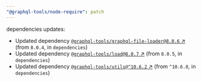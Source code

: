 ```yaml
---
"@graphql-tools/node-require": patch
---
```

dependencies updates:
  - Updated dependency [`@graphql-tools/graphql-file-loader@8.0.6` ↗︎](https://www.npmjs.com/package/@graphql-tools/graphql-file-loader/v/8.0.6) (from `8.0.4`, in `dependencies`)
  - Updated dependency [`@graphql-tools/load@8.0.7` ↗︎](https://www.npmjs.com/package/@graphql-tools/load/v/8.0.7) (from `8.0.5`, in `dependencies`)
  - Updated dependency [`@graphql-tools/utils@^10.6.2` ↗︎](https://www.npmjs.com/package/@graphql-tools/utils/v/10.6.2) (from `^10.6.0`, in `dependencies`)
